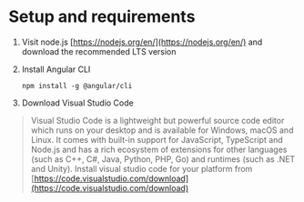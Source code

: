 # Setup and requirements

1. Visit node.js [https://nodejs.org/en/](https://nodejs.org/en/) and download the recommended LTS version
2. Install Angular CLI

   ```text
   npm install -g @angular/cli
   ```

3. Download Visual Studio Code

> Visual Studio Code is a lightweight but powerful source code editor which runs on your desktop and is available for Windows, macOS and Linux. It comes with built-in support for JavaScript, TypeScript and Node.js and has a rich ecosystem of extensions for other languages \(such as C++, C\#, Java, Python, PHP, Go\) and runtimes \(such as .NET and Unity\). Install visual studio code for your platform from [https://code.visualstudio.com/download](https://code.visualstudio.com/download)

